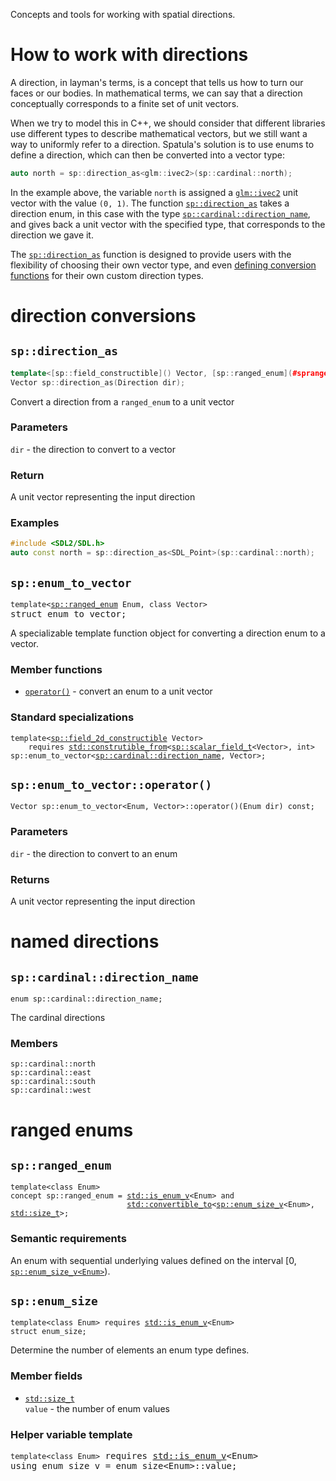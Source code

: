 Concepts and tools for working with spatial directions.

# How to work with directions

A direction, in layman's terms, is a concept that tells us how to turn our faces
or our bodies. In mathematical terms, we can say that a direction conceptually
corresponds to a finite set of unit vectors.

When we try to model this in C++, we should consider that different libraries
use different types to describe mathematical vectors, but we still want a way to
uniformly refer to a direction. Spatula's solution is to use enums to define a
direction, which can then be converted into a vector type:

```cpp
auto north = sp::direction_as<glm::ivec2>(sp::cardinal::north);
```

In the example above, the variable `north` is assigned a
[`glm::ivec2`](https://glm.g-truc.net/0.9.5/api/a00168.html#ga2ab812bd103527e2d6c62c2e2f5ee78f)
unit vector with the value `(0, 1)`. The function
[`sp::direction_as`](#Vector-direction_asdir) takes a direction enum, in this
case with the type
[`sp::cardinal::direction_name`](#enum-spcardinaldirection_name), and gives back
a unit vector with the specified type, that corresponds to the direction we gave
it.

The [`sp::direction_as`](#Vector-direction_asdir) function is designed to
provide users with the flexibility of choosing their own vector type, and even
[defining conversion functions](#struct-spenumtovector) for their own custom
direction types.

# direction conversions

## `sp::direction_as`
```cpp
template<[sp::field_constructible]() Vector, [sp::ranged_enum](#spranged_enum) Direction>
Vector sp::direction_as(Direction dir);
```
Convert a direction from a `ranged_enum` to a unit vector

### Parameters
`dir` - the direction to convert to a vector

### Return
A unit vector representing the input direction

### Examples
```cpp
#include <SDL2/SDL.h>
auto const north = sp::direction_as<SDL_Point>(sp::cardinal::north);
```

## `sp::enum_to_vector`
<pre><code>template&lt;<a href="">sp::ranged_enum</a> Enum, class Vector></code>
struct enum_to_vector;
</pre>
A specializable template function object for converting a direction enum to a
vector.

### Member functions
- [`operator()`](#spenum_to_vectoroperator) - convert an enum to a unit vector

### Standard specializations

<pre>
<code>template&lt;<a href="">sp::field_2d_constructible</a> Vector>
    requires <a href="">std::construtible_from</a>&lt;<a href="">sp::scalar_field_t</a>&lt;Vector>, int>
sp::enum_to_vector<<a href="">sp::cardinal::direction_name</a>, Vector>;</code>
</pre>

## `sp::enum_to_vector::operator()`
<pre><code>Vector sp::enum_to_vector&lt;Enum, Vector>::operator()(Enum dir) const;</code>
</pre>

### Parameters
`dir` - the direction to convert to an enum

### Returns
A unit vector representing the input direction

# named directions

## `sp::cardinal::direction_name`
<pre><code>enum sp::cardinal::direction_name;</code></pre>
The cardinal directions

### Members
`sp::cardinal::north`  
`sp::cardinal::east`  
`sp::cardinal::south`  
`sp::cardinal::west`

# ranged enums

## `sp::ranged_enum`

<pre>
<code>template&lt;class Enum>
concept sp::ranged_enum = <a href="https://en.cppreference.com/w/cpp/types/is_enum">std::is_enum_v</a>&lt;Enum> and
                          <a href="https://en.cppreference.com/w/cpp/concepts/convertible_to">std::convertible_to</a>&lt;<a href="https://github.com/josiest/spatula/wiki/Directions#spenum_size">sp::enum_size_v</a>&lt;Enum>, <a href="https://en.cppreference.com/w/cpp/types/size_t">std::size_t</a>>;</code>
</pre>

### Semantic requirements

An enum with sequential underlying values defined on the interval
[0, [`sp::enum_size_v<Enum>`](#spenum_size)).

## `sp::enum_size`
<pre>
<code>template&lt;class Enum> requires <a href="https://en.cppreference.com/w/cpp/types/is_enum">std::is_enum_v</a>&lt;Enum>
struct enum_size;</code>
</pre>
Determine the number of elements an enum type defines.

### Member fields
- <code><a href="https://en.cppreference.com/w/cpp/types/size_t">std::size_t</a> value</code> - the number of enum values

### Helper variable template
<pre>
<code>template&lt;class Enum></code> requires <a href="https://en.cppreference.com/w/cpp/types/is_enum">std::is_enum_v</a>&lt;Enum>
using enum_size_v = enum_size&lt;Enum>::value;</code>
</pre>
